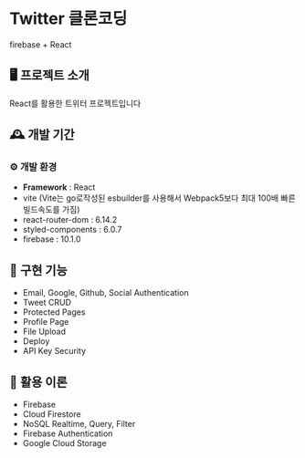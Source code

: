 # Twitter 클론코딩
firebase + React

## 🖥️ 프로젝트 소개
React를 활용한 트위터 프로젝트입니다
<br>

## 🕰️ 개발 기간


### ⚙️ 개발 환경
- **Framework** : React
- vite (Vite는 go로작성된 esbuilder를 사용해서 Webpack5보다 최대 100배 빠른 빌드속도를 가짐)
- react-router-dom : 6.14.2
- styled-components : 6.0.7
- firebase : 10.1.0

## 📌 구현 기능
- Email, Google, Github, Social Authentication
- Tweet CRUD
- Protected Pages
- Profile Page
- File Upload
- Deploy
- API Key Security

## 📌 활용 이론
- Firebase
- Cloud Firestore
- NoSQL Realtime, Query, Filter
- Firebase Authentication
- Google Cloud Storage
